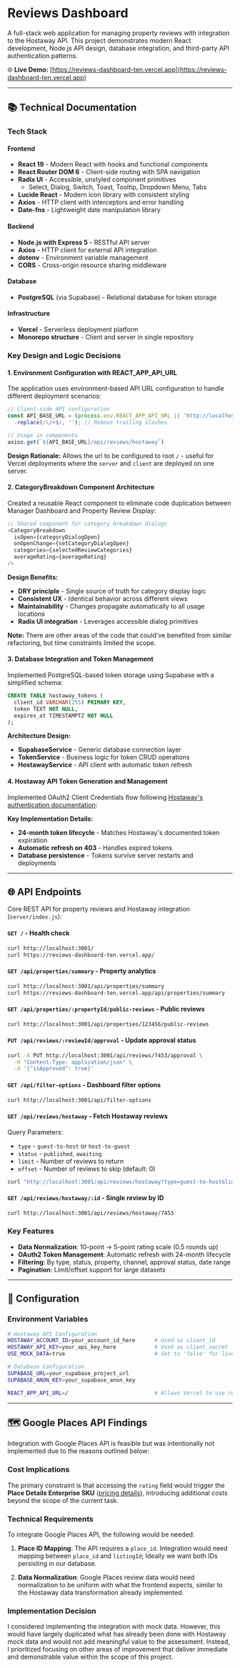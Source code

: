 # Reviews Dashboard

A full-stack web application for managing property reviews with integration to the Hostaway API. This project demonstrates modern React development, Node.js API design, database integration, and third-party API authentication patterns.

🌐 **Live Demo:** [https://reviews-dashboard-ten.vercel.app](https://reviews-dashboard-ten.vercel.app)

---

## 📚 Technical Documentation

### Tech Stack

#### Frontend
- **React 19** - Modern React with hooks and functional components
- **React Router DOM 6** - Client-side routing with SPA navigation
- **Radix UI** - Accessible, unstyled component primitives
  - Select, Dialog, Switch, Toast, Tooltip, Dropdown Menu, Tabs
- **Lucide React** - Modern icon library with consistent styling
- **Axios** - HTTP client with interceptors and error handling
- **Date-fns** - Lightweight date manipulation library

#### Backend
- **Node.js with Express 5** - RESTful API server
- **Axios** - HTTP client for external API integration
- **dotenv** - Environment variable management
- **CORS** - Cross-origin resource sharing middleware

#### Database
- **PostgreSQL** (via Supabase) - Relational database for token storage

#### Infrastructure
- **Vercel** - Serverless deployment platform
- **Monorepo structure** - Client and server in single repository

### Key Design and Logic Decisions

#### 1. Environment Configuration with REACT_APP_API_URL

The application uses environment-based API URL configuration to handle different deployment scenarios:

```javascript
// Client-side API configuration
const API_BASE_URL = (process.env.REACT_APP_API_URL || 'http://localhost:3001')
  .replace(/\/+$/, ''); // Remove trailing slashes

// Usage in components
axios.get(`${API_BASE_URL}/api/reviews/hostaway`)
```

**Design Rationale:** Allows the url to be configured to root `/` - useful for Vercel deployments where the `server` and `client` are deployed on one server.

#### 2. CategoryBreakdown Component Architecture

Created a reusable React component to eliminate code duplication between Manager Dashboard and Property Review Display:

```javascript
// Shared component for category breakdown dialogs
<CategoryBreakdown 
  isOpen={categoryDialogOpen}
  onOpenChange={setCategoryDialogOpen}
  categories={selectedReviewCategories}
  averageRating={averageRating}
/>
```

**Design Benefits:**
- **DRY principle** - Single source of truth for category display logic
- **Consistent UX** - Identical behavior across different views
- **Maintainability** - Changes propagate automatically to all usage locations
- **Radix UI integration** - Leverages accessible dialog primitives
  
**Note:** There are other areas of the code that could've benefited from similar refactoring, but time constraints limited the scope.

#### 3. Database Integration and Token Management

Implemented PostgreSQL-based token storage using Supabase with a simplified schema:

```sql
CREATE TABLE hostaway_tokens (
  client_id VARCHAR(255) PRIMARY KEY,
  token TEXT NOT NULL,
  expires_at TIMESTAMPTZ NOT NULL
);
```

**Architecture Design:**
- **SupabaseService** - Generic database connection layer
- **TokenService** - Business logic for token CRUD operations  
- **HostawayService** - API client with automatic token refresh

#### 4. Hostaway API Token Generation and Management

Implemented OAuth2 Client Credentials flow following [Hostaway's authentication documentation](https://api.hostaway.com/documentation#working-with-authorization-token):

**Key Implementation Details:**
- **24-month token lifecycle** - Matches Hostaway's documented token expiration
- **Automatic refresh on 403** - Handles expired tokens
- **Database persistence** - Tokens survive server restarts and deployments

---

## 🌐 API Endpoints

Core REST API for property reviews and Hostaway integration (`server/index.js`):

#### `GET /` - Health check
```bash
curl http://localhost:3001/
curl https://reviews-dashboard-ten.vercel.app/
```

#### `GET /api/properties/summary` - Property analytics
```bash
curl http://localhost:3001/api/properties/summary
curl https://reviews-dashboard-ten.vercel.app/api/properties/summary
```

#### `GET /api/properties/:propertyId/public-reviews` - Public reviews
```bash
curl http://localhost:3001/api/properties/123456/public-reviews
```

#### `PUT /api/reviews/:reviewId/approval` - Update approval status
```bash
curl -X PUT http://localhost:3001/api/reviews/7453/approval \
  -H "Content-Type: application/json" \
  -d '{"isApproved": true}'
```

#### `GET /api/filter-options` - Dashboard filter options
```bash
curl http://localhost:3001/api/filter-options
```

#### `GET /api/reviews/hostaway` - Fetch Hostaway reviews
Query Parameters:
- `type` - `guest-to-host` or `host-to-guest`
- `status` - `published`, `awaiting`
- `limit` - Number of reviews to return
- `offset` - Number of reviews to skip (default: 0)
```bash
curl "http://localhost:3001/api/reviews/hostaway?type=guest-to-host&limit=10"
```

#### `GET /api/reviews/hostaway/:id` - Single review by ID
```bash
curl http://localhost:3001/api/reviews/hostaway/7453
```

### Key Features
- **Data Normalization**: 10-point → 5-point rating scale (0.5 rounds up)
- **OAuth2 Token Management**: Automatic refresh with 24-month lifecycle
- **Filtering**: By type, status, property, channel, approval status, date range
- **Pagination**: Limit/offset support for large datasets

---

## 🔧 Configuration

### Environment Variables

```bash
# Hostaway API Configuration
HOSTAWAY_ACCOUNT_ID=your_account_id_here      # Used as client_id
HOSTAWAY_API_KEY=your_api_key_here            # Used as client_secret
USE_MOCK_DATA=true                            # Set to 'false' for live API

# Database Configuration
SUPABASE_URL=your_supabase_project_url
SUPABASE_ANON_KEY=your_supabase_anon_key

REACT_APP_API_URL=/                           # Allows Vercel to use run both client and server on same domain
```
---
## 🗺️ Google Places API Findings

Integration with Google Places API is feasible but was intentionally not implemented due to the reasons outlined below:

### Cost Implications
The primary constraint is that accessing the `rating` field would trigger the **Place Details Enterprise SKU** ([pricing details](https://developers.google.com/maps/billing-and-pricing/sku-details#place-details-ent-sku)), introducing additional costs beyond the scope of the current task.

### Technical Requirements
To integrate Google Places API, the following would be needed:

1. **Place ID Mapping**: The API requires a `place_id`. Integration would need mapping between `place_id` and `listingId`; Ideally we want both IDs persisting in our database.

2. **Data Normalization**: Google Places review data would need normalization to be uniform with what the frontend expects, similar to the Hostaway data transformation already implemented.

### Implementation Decision
I considered implementing the integration with mock data. However, this would have largely duplicated what has already been done with Hostaway mock data and would not add meaningful value to the assessment. Instead, I prioritized focusing on other areas of improvement that deliver immediate and demonstrable value within the scope of this project.
